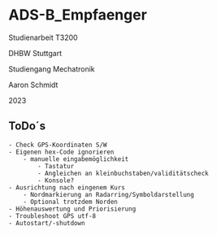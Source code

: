 # ADS-B_Empfaenger

Studienarbeit T3200

DHBW Stuttgart

Studiengang Mechatronik

Aaron Schmidt

2023

## ToDo´s
	- Check GPS-Koordinaten S/W
	- Eigenen hex-Code ignorieren
		- manuelle eingabemöglichkeit
			- Tastatur
			- Angleichen an kleinbuchstaben/validitätscheck
			- Konsole?
	- Ausrichtung nach eingenem Kurs
		- Nordmarkierung an Radarring/Symboldarstellung
		- Optional trotzdem Norden
	- Höhenauswertung und Priorisierung
	- Troubleshoot GPS utf-8
	- Autostart/-shutdown
